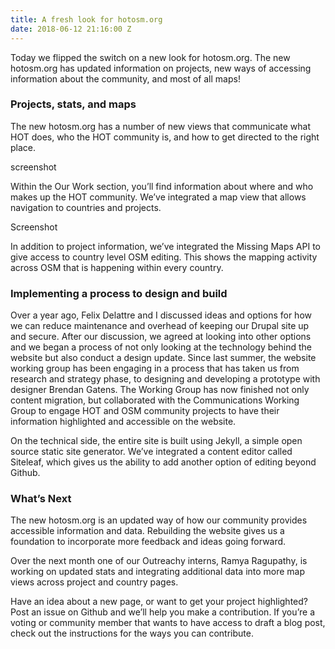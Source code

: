 ```yaml
---
title: A fresh look for hotosm.org
date: 2018-06-12 21:16:00 Z
---
```


Today we flipped the switch on a new look for hotosm.org. The new hotosm.org has updated information on projects, new ways of accessing information about the community, and most of all maps!

### Projects, stats, and maps

The new hotosm.org has a number of new views that communicate what HOT does, who the HOT community is, and how to get directed to the right place.

screenshot

Within the Our Work section, you’ll find information about where and who makes up the HOT community. We’ve integrated a map view that allows navigation to countries and projects.

Screenshot

In addition to project information, we’ve integrated the Missing Maps API to give access to country level OSM editing. This shows the mapping activity across OSM that is happening within every country.

### Implementing a process to design and build

Over a year ago, Felix Delattre and I discussed ideas and options for how we can reduce maintenance and overhead of keeping our Drupal site up and secure. After our discussion, we agreed at looking into other options and we began a process of not only looking at the technology behind the website but also conduct a design update. Since last summer, the website working group has been engaging in a process that has taken us from research and strategy phase, to designing and developing a prototype with designer Brendan Gatens. The Working Group has now finished not only content migration, but collaborated with the Communications Working Group to engage HOT and OSM community projects to have their information highlighted and accessible on the website.

On the technical side, the entire site is built using Jekyll, a simple open source static site generator. We’ve integrated a content editor called Siteleaf, which gives us the ability to add another option of editing beyond Github.

### What’s Next

The new hotosm.org is an updated way of how our community provides accessible information and data. Rebuilding the website gives us a foundation to incorporate more feedback and ideas going forward.

Over the next month one of our Outreachy interns, Ramya Ragupathy, is working on updated stats and integrating additional data into more map views across project and country pages.

Have an idea about a new page, or want to get your project highlighted? Post an issue on Github and we’ll help you make a contribution. If you’re a voting or community member that wants to have access to draft a blog post, check out the instructions for the ways you can contribute.